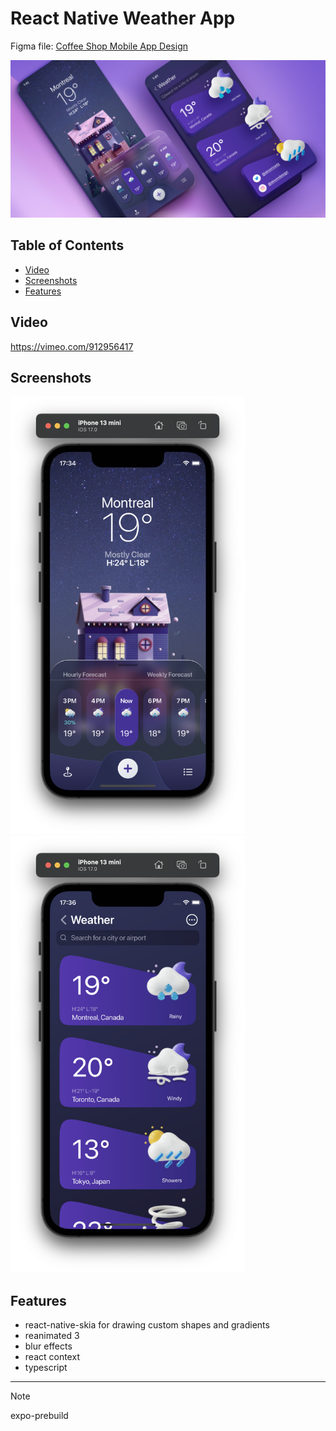 # React Native Weather App

Figma file: [Coffee Shop Mobile App Design](https://www.figma.com/community/file/1100826294536456295/weather-app-ui-design)

![An old rock in the desert](./readme-assets/preview.png)

## Table of Contents

- [Video](#video)
- [Screenshots](#screenshots)
- [Features](#features)

## Video

https://vimeo.com/912956417

## Screenshots

<p float="left">
  <img src="./readme-assets/1.png" width="375" />
  <img src="./readme-assets/2.png" width="375" />
</p>

## Features

- react-native-skia for drawing custom shapes and gradients
- reanimated 3
- blur effects
- react context
- typescript

---

> [!NOTE]  
> expo-prebuild
